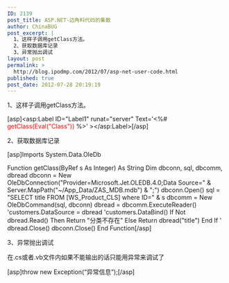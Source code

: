 ```yaml
---
ID: 2139
post_title: ASP.NET-边角料代码的集散
author: ChinaBUG
post_excerpt: |
  1、这样子调用getClass方法。
  2、获取数据库记录
  3、异常抛出调试
layout: post
permalink: >
  http://blog.ipodmp.com/2012/07/asp-net-user-code.html
published: true
post_date: 2012-07-28 20:19:19
---
```

1、这样子调用getClass方法。

[asp]&lt;asp:Label ID="Label1" runat="server" Text='&lt;%# <span style="color: #ff0000;">getClass(Eval("Class"))</span> %&gt;' &gt;&lt;/asp:Label&gt;[/asp]

2、获取数据库记录

[asp]Imports System.Data.OleDb

Function getClass(ByRef s As Integer) As String
Dim dbconn, sql, dbcomm, dbread
dbconn = New OleDbConnection("Provider=Microsoft.Jet.OLEDB.4.0;Data Source=" &amp; Server.MapPath("~/App_Data/ZAS_MDB.mdb") &amp; ";")
dbconn.Open()
sql = "SELECT title FROM [WS_Product_CLS] where ID=" &amp; s
dbcomm = New OleDbCommand(sql, dbconn)
dbread = dbcomm.ExecuteReader()
'customers.DataSource = dbread
'customers.DataBind()
If Not dbread.Read() Then
Return "分类不存在"
Else
Return dbread("title")
End If
'
dbread.Close()
dbconn.Close()
End Function[/asp]

3、异常抛出调试

在.cs或者.vb文件内如果不能输出的话只能用异常来调试了

[asp]throw new Exception(“异常信息”);[/asp]